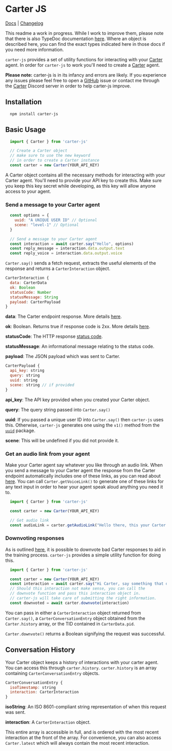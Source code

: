 # Carter JS

[Docs](https://lazylyrics.github.io/carter-js/) |
[Changelog](https://github.com/LazyLyrics/carter-js/blob/main/changelog.md)

This readme a work in progress. While I work to improve them, please note that there is also TypeDoc documentation [here](https://lazylyrics.github.io/carter-js/). Where an object is described here, you can find the exact types indicated here in those docs if you need more information.

`carter-js` provides a set of utility functions for interacting with your [Carter](https://www.carterapi.com/) agent. In order for `carter-js` to work you'll need to create a [Carter](https://www.carterapi.com/) agent.

**Please note:** carter-js is in its infancy and errors are likely. If you experience any issues please feel free to open a [GitHub](https://github.com/LazyLyrics/carter-js) issue or contact me through the [Carter](https://www.carterapi.com/) Discord server in order to help carter-js improve.

## Installation

```shellscript
  npm install carter-js
```

## Basic Usage

```js
  import { Carter } from 'carter-js'

  // Create a Carter object
  // make sure to use the new keyword
  // in order to create a Carter instance
  const carter = new Carter(YOUR_API_KEY)
```

A Carter object contains all the necessary methods for interacting with your Carter agent. You'll need to provide your API key to create this. Make sure you keep this key secret while developing, as this key will allow anyone access to your agent.

### Send a message to your Carter agent

```js
  const options = {
    uuid: "A UNIQUE USER ID" // Optional
    scene: "level-1" // Optional
  }

  // Send a message to your Carter agent
  const interaction = await carter.say("Hello", options)
  const reply_message = interaction.data.output.text
  const reply_voice = interaction.data.output.voice
```

`Carter.say()` sends a fetch request, extracts the useful elements of the response and returns a `CarterInteraction` object.

```js
CarterInteraction {
  data: CarterData
  ok: Boolean
  statusCode: Number
  statusMessage: String
  payload: CarterPayload
}
```

**data**: The Carter endpoint response. More details [here](https://carterapi.gitbook.io/carter-docs/api/api-response).

**ok**: Boolean. Returns true if response code is 2xx. More details [here](https://developer.mozilla.org/en-US/docs/Web/API/Response/ok).

**statusCode**: The HTTP response [status code](https://developer.mozilla.org/en-US/docs/Web/HTTP/Status).

**statusMessage**: An informational message relating to the status code.

**payload**: The JSON payload which was sent to Carter.

```js
CarterPayload {
  api_key: string
  query: string
  uuid: string
  scene: string // if provided
}
```

**api_key**: The API key provided when you created your Carter object.

**query**: The query string passed into `Carter.say()`

**uuid**: If you passed a unique user ID into `Carter.say()` then `carter-js` uses this. Otherwise, `carter-js` generates one using the `v1()` method from the [`uuid`](https://github.com/uuidjs/uuid#api-summary) package.

**scene**: This will be undefined if you did not provide it.

### Get an audio link from your agent

Make your Carter agent say whatever you like through an audio link. When you send a message to your Carter agent the response from the Carter endpoint automatically includes one of these links, as you can read about [here](https://carterapi.gitbook.io/carter-docs/api/voice-api). You can call `Carter.getVoiceLink()` to generate one of these links for any text input in order to hear your agent speak aloud anything you need it to.

```js
  import { Carter } from 'carter-js'

  const carter = new Carter(YOUR_API_KEY)

  // Get audio link
  const audioLink = carter.getAudioLink("Hello there, this your Carter agent speaking.")
```

### Downvoting responses

As is outlined [here](https://carterapi.gitbook.io/carter-docs/api/downvote-agent-responses), it is possible to downvote bad Carter responses to aid in the training process. `carter-js` provides a simple utility function for doing this.

```js
  import { Carter } from 'carter-js'

  const carter = new Carter(YOUR_API_KEY)
  const interaction = await carter.say("Hi Carter, say something that doesn't make sense please.")
  // Should this interaction not make sense, you can call the
  // downvote function and pass this interaction object in.
  // carter-js will take care of submitting the right information.
  const downvoted = await carter.downvote(interaction)
```

You can pass in either a `CarterInteraction` object returned from `Carter.say()`, a `CarterConversationEntry` object obtained from the `Carter.history` array, or the TID contained in `CarterData.pid`.

`Carter.downvote()` returns a Boolean signifying the request was successful.

## Conversation History

Your Carter object keeps a history of interactions with your carter agent. You can access this through `carter.history`. `carter.history` is an array containing `CarterConversationEntry` objects.

```js
CarterConversationEntry {
  isoTimestamp: string
  interaction: CarterInteraction
}
```

**isoString**: An ISO 8601-compliant string representation of when this request was sent.

**interaction**: A `CarterInteraction` object.

This entire array is accessible in full, and is ordered with the most recent interaction at the front of the array. For convenience, you can also access `Carter.latest` which will always contain the most recent interaction.
